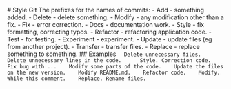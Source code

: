 #   S t y l e   G i t  
  
 T h e   p r e f i x e s   f o r   t h e   n a m e s   o f   c o m m i t s :  
  
 -   * * A d d * *   -   s o m e t h i n g   a d d e d .  
 -   * * D e l e t e * *   -   d e l e t e   s o m e t h i n g .  
 -   * * M o d i f y * *   -   a n y   m o d i f i c a t i o n   o t h e r   t h a n   a   f i x .  
 -   * * F i x * *   -   e r r o r   c o r r e c t i o n .  
 -   * * D o c s * *   -   d o c u m e n t a t i o n   w o r k .  
 -   * * S t y l e * *   -   f i x   f o r m a t t i n g ,   c o r r e c t i n g   t y p o s .  
 -   * * R e f a c t o r * *   -   r e f a c t o r i n g   a p p l i c a t i o n   c o d e .  
 -   * * T e s t * *   -   f o r   t e s t i n g .  
 -   * * E x p e r i m e n t * *   -   e x p e r i m e n t .  
 -   * * U p d a t e * *   -   u p d a t e   f i l e s   ( e g   f r o m   a n o t h e r   p r o j e c t ) .  
 -   * * T r a n s f e r * *   -   t r a n s f e r   f i l e s .  
 -   * * R e p l a c e * *   -   r e p l a c e   s o m e t h i n g   t o   s o m e t h i n g .  
  
 # #   E x a m p l e s  
  
 ` ` `  
 D e l e t e   u n n e c e s s a r y   f i l e s .  
  
 D e l e t e   u n n e c e s s a r y   l i n e s   i n   t h e   c o d e .  
  
  
 S t y l e .   C o r r e c t i o n   c o d e .  
  
 F i x   b u g   w i t h   . . .  
  
 M o d i f y   s o m e   p a r t s   o f   t h e   c o d e .  
  
 U p d a t e   t h e   f i l e s   o n   t h e   n e w   v e r s i o n .  
  
 M o d i f y   R E A D M E . m d .  
  
 R e f a c t o r   c o d e .  
  
 M o d i f y .   W h i l e   t h i s   c o m m e n t .  
  
 R e p l a c e .   R e n a m e   f i l e s .  
 ` ` `  
 